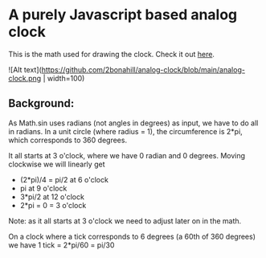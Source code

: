 # A purely Javascript based analog clock

This is the math used for drawing the clock. Check it out [here](https://htmlpreview.github.io/?https://github.com/2bonahill/analog-clock/blob/main/index.html).

![Alt text](https://github.com/2bonahill/analog-clock/blob/main/analog-clock.png | width=100)

## Background:
 
As Math.sin uses radians (not angles in degrees) as input, we have to do all in radians. In a unit circle (where radius = 1), the circumference is 2*pi, which corresponds to 360 degrees.
  
It all starts at 3 o'clock, where we have 0 radian and 0 degrees. Moving clockwise we will linearly get 
- (2*pi)/4 = pi/2 at 6 o'clock
- pi at 9 o'clock
- 3*pi/2 at 12 o'clock
- 2*pi = 0 = 3 o'clock


Note: as it all starts at 3 o'clock we need to adjust later on in the math.
 
On a clock where a tick corresponds to 6 degrees (a 60th of 360 degrees) we have
1 tick = 2*pi/60 = pi/30
